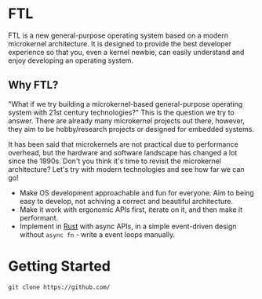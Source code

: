 # FTL

FTL is a new general-purpose operating system based on a modern microkernel architecture. It is designed to provide the best developer experience so that you, even a kernel newbie, can easily understand and enjoy developing an operating system.

## Why FTL?

"What if we try building a microkernel-based general-purpose operating system with 21st century technologies?" This is the question we try to answer. There are already many microkernel projects out there, however, they aim to be hobby/research projects or designed for embedded systems.

It has been said that microkernels are not practical due to performance overhead, but the hardware and software landscape has changed a lot since the 1990s. Don't you think it's time to revisit the microkernel architecture? Let's try with modern technologies and see how far we can go!

- Make OS development approachable and fun for everyone. Aim to being easy to develop, not achiving a correct and beautiful architecture.
- Make it work with ergonomic APIs first, iterate on it, and then make it performant.
- Implement in [Rust](https://www.rust-lang.org/) with async APIs, in a simple event-driven design without `async fn` - write a event loops manually.

# Getting Started

```
git clone https://github.com/
```
